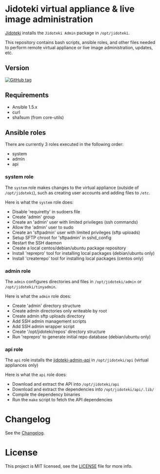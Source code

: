 # Jidoteki virtual appliance & live image administration

[Jidoteki](https://jidoteki.com) installs the `Jidoteki Admin` package in `/opt/jidoteki`.

This repository contains bash scripts, ansible roles, and other files needed to perform remote virtual appliance or live image administration, updates, etc.

## Version

[![GitHub tag](https://img.shields.io/github/tag/unscramble/jidoteki-admin.svg)](https://jidoteki.com)

## Requirements

* Ansible 1.5.x
* curl
* sha1sum (from core-utils)

## Ansible roles

There are currently 3 roles executed in the following order:

  - system
  - admin
  - api

### system role

The `system` role makes changes to the virtual appliance (outside of `/opt/jidoteki`), such as creating user accounts and adding files to `/etc`.

Here is what the `system` role does:

  * Disable 'requiretty' in sudoers file
  * Create 'admin' group
  * Create an 'admin' user with limited privileges (ssh commands)
  * Allow the 'admin' user to sudo
  * Create an 'sftpadmin' user with limited privileges (sftp uploads)
  * Setup SFTP chroot for 'sftpadmin' in sshd_config
  * Restart the SSH daemon
  * Create a local centos/debian/ubuntu package repository
  * Install 'reprepro' tool for installing local packages (debian/ubuntu only)
  * Install 'createrepo' tool for installing local packages (centos only)

### admin role

The `admin` configures directories and files in `/opt/jidoteki/admin` or `/opt/jidoteki/tinyadmin`.

Here is what the `admin` role does:

  * Create 'admin' directory structure
  * Create admin directories only writeable by root
  * Create admin sftp uploads directory
  * Add SSH admin management scripts
  * Add SSH admin wrapper script
  * Create '/opt/jidoteki/repos' directory structure
  * Run 'reprepro' to generate initial repo database (debian/ubuntu only)

### api role

The `api` role installs the [jidoteki-admin-api](https://github.com/unscramble/jidoteki-admin-api) in `/opt/jidoteki/api` (virtual appliances only)

Here is what the `api` role does:

  * Download and extract the API into `/opt/jidoteki/api`
  * Download and extract the dependencies into `/opt/jidoteki/api/.lib/`
  * Compile the dependency binaries
  * Run the `make` script to fetch the API dependencies

# Changelog

See the [Changelog](CHANGELOG.md).

# License

This project is MIT licensed, see the [LICENSE](LICENSE) file for more info.
